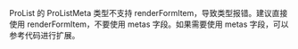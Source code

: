 ProList 的 ProListMeta 类型不支持 renderFormItem，导致类型报错。建议直接使用 renderFormItem，不要使用 metas 字段。如果需要使用 metas 字段，可以参考代码进行扩展。
